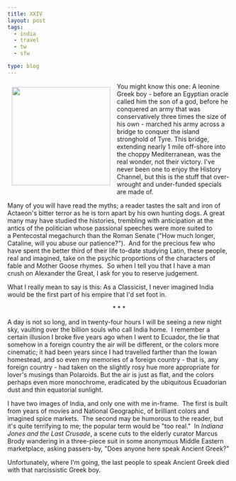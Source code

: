 ```yaml
---
title: XXIV
layout: post
tags:
  - india
  - travel
  - tw
  - sfw

type: blog
---
```


<img height="222px" src="http://media.tumblr.com/tumblr_le0yq6rSwN1qe0nh3.jpg" style="margin:10px 15px 15px 10px; float:left;" />

You might know this one: A leonine Greek boy - before an Egyptian oracle called him the son of a god, before he conquered an army that was conservatively three times the size of his own - marched his army across a bridge to conquer the island stronghold of Tyre. This bridge, extending nearly 1 mile off-shore into the choppy Mediterranean, was the real wonder, not their victory. I've never been one to enjoy the History Channel, but this is the stuff that over-wrought and under-funded specials are made of. 

Many of you will have read the myths; a reader tastes the salt and iron of Actaeon's bitter terror as he is torn apart by his own hunting dogs. A great many may have studied the histories, trembling with anticipation at the antics of the politician whose passional speeches were more suited to a Pentecostal megachurch than the Roman Senate ("How much longer, Cataline, will you abuse our patience?").  And for the precious few who have spent the better third of their life to-date studying Latin, these people, real and imagined, take on the psychic proportions of the characters of fable and Mother Goose rhymes.  So when I tell you that I have a man crush on Alexander the Great, I ask for you to reserve judgement.

What I really mean to say is this: As a Classicist, I never imagined India would be the first part of his empire that I'd set foot in.

<p style="text-align: center">* * *</p>

A day is not so long, and in twenty-four hours I will be seeing a new night sky, vaulting over the billion souls who call India home.  I remember a certain illusion I broke five years ago when I went to Ecuador, the lie that somehow in a foreign country the air will be different, or the colors more cinematic; it had been years since I had travelled farther than the Iowan homestead, and so even my memories of a foreign country - that is, any foreign country - had taken on the slightly rosy hue more appropriate for lover's musings than Polaroids. But the air is just as flat, and the colors perhaps even more monochrome, eradicated by the ubiquitous Ecuadorian dust and thin equatorial sunlight.

I have two images of India, and only one with me in-frame.  The first is built from years of movies and National Geographic, of brilliant colors and imagined spice markets.  The second may be humorous to the reader, but it's quite terrifying to me; the popular term would be "too real."  In *Indiana Jones and the Last Crusade*, a scene cuts to the elderly curator Marcus Brody wandering in a three-piece suit in some anonymous Middle Eastern marketplace, asking passers-by, "Does anyone here speak Ancient Greek?"

Unfortunately, where I'm going, the last people to speak Ancient Greek died with that narcissistic Greek boy.